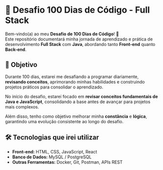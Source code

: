 # 🚀 Desafio 100 Dias de Código - Full Stack 

Bem-vindo(a) ao meu **Desafio de 100 Dias de Código**! 🎯  
Este repositório documentará minha jornada de aprendizado e prática de desenvolvimento **Full Stack** com **Java**, abordando tanto **Front-end** quanto **Back-end**.  

## 📌 Objetivo  
Durante 100 dias, estarei me desafiando a programar diariamente, **revisando conceitos**, aprimorando minhas habilidades e construindo projetos práticos para consolidar o aprendizado.  

No início do desafio, estarei focado em **revisar conceitos fundamentais de Java e JavaScript**, consolidando a base antes de avançar para projetos mais complexos.  

Além disso, tenho como objetivo melhorar minha **constância** e **lógica**, garantindo uma evolução consistente ao longo do desafio.  

## 🛠️ Tecnologias que irei utilizar  
- **Front-end:** HTML, CSS, JavaScript, React 
- **Banco de Dados:** MySQL / PostgreSQL
- **Outras Ferramentas:** Docker, Git, Postman, APIs REST


 
